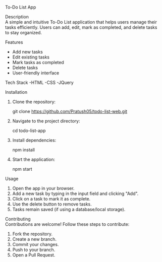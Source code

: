To-Do List App  

Description  
A simple and intuitive To-Do List application that helps users manage their tasks efficiently. Users can add, edit, mark as completed, and delete tasks to stay organized.  

Features  
- Add new tasks  
- Edit existing tasks  
- Mark tasks as completed  
- Delete tasks  
- User-friendly interface   

Tech Stack
-HTML
-CSS
-JQuery

Installation  
1. Clone the repository:  
   
   git clone https://github.com/Pratush05/todo-list-web.git
   
2. Navigate to the project directory:  
   
   cd todo-list-app
   
3. Install dependencies:  
   
   npm install
   
4. Start the application:  
   
   npm start
   
Usage  
1. Open the app in your browser.  
2. Add a new task by typing in the input field and clicking "Add".  
3. Click on a task to mark it as complete.  
4. Use the delete button to remove tasks.  
5. Tasks remain saved (if using a database/local storage).  

Contributing  
Contributions are welcome! Follow these steps to contribute:  
1. Fork the repository.  
2. Create a new branch.
3. Commit your changes.  
4. Push to your branch.  
5. Open a Pull Request.  
